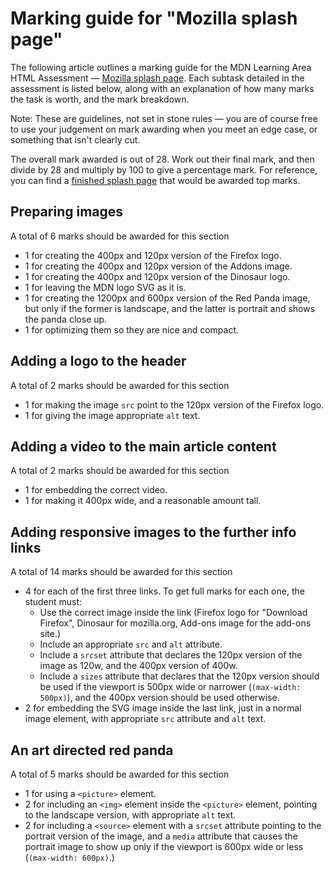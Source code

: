 # Marking guide for "Mozilla splash page"
The following article outlines a marking guide for the MDN Learning Area HTML Assessment — [Mozilla splash page](https://developer.mozilla.org/en-US/Learn/HTML/Multimedia_and_embedding/Mozilla_splash_page). Each subtask detailed in the assessment is listed below, along with an explanation of how many marks the task is worth, and the mark breakdown.

Note: These are guidelines, not set in stone rules — you are of course free to use your judgement on mark awarding when you meet an edge case, or something that isn't clearly cut.

The overall mark awarded is out of 28. Work out their final mark, and then divide by 28 and multiply by 100 to give a percentage mark. For reference, you can find a [finished splash page](index.html) that would be awarded top marks.

## Preparing images

<dl>
<dt>A total of 6 marks should be awarded for this section</dt>
<ul>
  <li>1 for creating the 400px and 120px version of the Firefox logo.</li>
  <li>1 for creating the 400px and 120px version of the Addons image.</li>
  <li>1 for creating the 400px and 120px version of the Dinosaur logo.</li>
  <li>1 for leaving the MDN logo SVG as it is.</li>
  <li>1 for creating the 1200px and 600px version of the Red Panda image, but only if the former is landscape, and the latter is portrait and shows the panda close up.</li>
  <li>1 for optimizing them so they are nice and compact.</li>
  </ul>
</dd>
</dl>

## Adding a logo to the header

<dl>
<dt>A total of 2 marks should be awarded for this section</dt>
<ul>
  <li>1 for making the image <code>src</code> point to the 120px version of the Firefox logo.</li>
  <li>1 for giving the image appropriate <code>alt</code> text.</li>
</ul>
</dd>
</dl>

## Adding a video to the main article content

<dl>
<dt>A total of 2 marks should be awarded for this section</dt>
<ul>
  <li>1 for embedding the correct video.</li>
  <li>1 for making it 400px wide, and a reasonable amount tall.</li>
</ul>
</dd>
</dl>

## Adding responsive images to the further info links

<dl>
<dt>A total of 14 marks should be awarded for this section</dt>
<ul>
  <li>4 for each of the first three links. To get full marks for each one, the student must:
    <ul>
      <li>Use the correct image inside the link (Firefox logo for "Download Firefox", Dinosaur for mozilla.org, Add-ons image for the add-ons site.)</li>
      <li>Include an appropriate <code>src</code> and <code>alt</code> attribute.</li>
      <li>Include a <code>srcset</code> attribute that declares the 120px version of the image as 120w, and the 400px version of 400w.</li>
      <li>Include a <code>sizes</code> attribute that declares that the 120px version should be used if the viewport is 500px wide or narrower (<code>(max-width: 500px)</code>), and the 400px version should be used otherwise.</li>
    </ul>
  </li>
  <li>2 for embedding the SVG image inside the last link, just in a normal image element, with appropriate <code>src</code> attribute and <code>alt</code> text.</li>
</ul>
</dd>
</dl>

## An art directed red panda

<dl>
<dt>A total of 5 marks should be awarded for this section</dt>
<ul>
  <li>1 for using a <code>&lt;picture&gt;</code> element.</li>
  <li>2 for including an <code>&lt;img&gt;</code> element inside the <code>&lt;picture&gt;</code> element, pointing to the landscape version, with appropriate <code>alt</code> text.</li>
  <li>2 for including a <code>&lt;source&gt;</code> element with a <code>srcset</code> attribute pointing to the portrait version of the image, and a <code>media</code> attribute that causes the portrait image to show up only if the viewport is 600px wide or less (<code>(max-width: 600px)</code>.)</li>
</ul>
</dd>
</dl>
